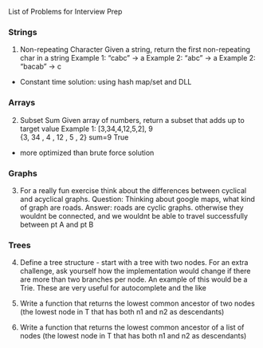 List of Problems for Interview Prep

### Strings
1. Non-repeating Character
Given a string, return the first non-repeating char in a string
Example 1: “cabc” -> a
Example 2: “abc” -> a
Example 2: “bacab” -> c

* Constant time solution: using hash map/set and DLL


### Arrays 
2. Subset Sum
Given array of numbers, return a subset that adds up to target value
Example 1: [3,34,4,12,5,2], 9
{3, 34 , 4 , 12 , 5 , 2} sum=9 True 

* more optimized than brute force solution


### Graphs
3. For a really fun exercise think about the differences between cyclical and acyclical graphs.
Question: Thinking about google maps, what kind of graph are roads.
Answer: roads are cyclic graphs. otherwise they wouldnt be connected, and we wouldnt be able to 
travel successfully between pt A and pt B


### Trees
4. Define a tree structure - start with a tree with two nodes.
For an extra challenge, ask yourself how the implementation would
change if there are more than two branches per node. An example of this would be a Trie.
These are very useful for autocomplete and the like

5. Write a function that returns the lowest common ancestor of two nodes (the lowest node in T that has both n1 and n2 as descendants)

6. Write a function that returns the lowest common ancestor of a list of nodes (the lowest node in T that has both n1 and n2 as descendants)

